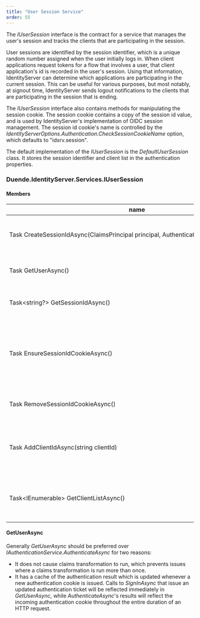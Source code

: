 ```yaml
---
title: "User Session Service"
order: 55
---
```


The *IUserSession* interface is the contract for a service that manages the user's session and tracks the clients that are participating in the session.

User sessions are identified by the session identifier, which is a unique random number assigned when the user initially logs in. When client applications request tokens for a flow that involves a user, that client application's id is recorded in the user's session. Using that information, IdentityServer can determine which applications are participating in the current session. This can be useful for various purposes, but most notably, at signout time, IdentityServer sends logout notifications to the clients that are participating in the session that is ending.

The *IUserSession* interface also contains methods for manipulating the session cookie. The session cookie contains a copy of the session id value, and is used by IdentityServer's implementation of OIDC session management. The session id cookie's name is controlled by the *IdentityServerOptions.Authentication.CheckSessionCookieName* option, which defaults to "idsrv.session".

The default implementation of the *IUserSession* is the *DefaultUserSession* class. It stores the session identifier and client list in the authentication properties. 

### Duende.IdentityServer.Services.IUserSession

#### Members
| name | description |
| ---- | ----------- |
| Task<string> CreateSessionIdAsync(ClaimsPrincipal principal, AuthenticationProperties properties) | Creates a session id and issues the session id cookie. |
| Task<ClaimsPrincipal> GetUserAsync() | Gets the current authenticated user. |
| Task<string?> GetSessionIdAsync() | Gets the current session identifier. |
| Task EnsureSessionIdCookieAsync() | Ensures the session identifier cookie is synchronized with the current session identifier. |
| Task RemoveSessionIdCookieAsync() | Removes the session identifier cookie. |
| Task AddClientIdAsync(string clientId) | Adds a client to the list of clients the user has signed into during their session. |
| Task<IEnumerable<string>> GetClientListAsync() | Gets the list of clients the user has signed into during their session. |

#### GetUserAsync
Generally *GetUserAsync* should be preferred over *IAuthenticationService.AuthenticateAsync* for two reasons:
- It does not cause claims transformation to run, which prevents issues where a claims transformation is run more than once.
- It has a cache of the authentication result which is updated whenever a new authentication cookie is issued. Calls to *SignInAsync* that issue an updated authentication ticket will be reflected immediately in *GetUserAsync*, while *AuthenticateAsync*'s results will  reflect the incoming authentication cookie throughout the entire duration of an HTTP request.  
